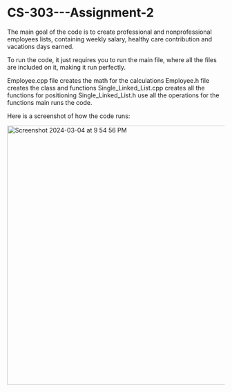 # CS-303---Assignment-2

The main goal of the code is to create professional and nonprofessional employees lists, containing weekly salary, healthy care contribution and vacations days earned.

To run the code, it just requires you to run the main file, where all the files are included on it, making it run perfectly.

Employee.cpp file creates the math for the calculations
Employee.h file creates the class and functions
Single_Linked_List.cpp creates all the functions for positioning
Single_Linked_List.h use all the operations for the functions
main runs the code.

Here is a screenshot of how the code runs:

<img width="601" alt="Screenshot 2024-03-04 at 9 54 56 PM" src="https://github.com/dododdias/CS-303---Assignment-2/assets/159502266/7bcbc272-c9d8-4201-b456-276f0e209d8e">

